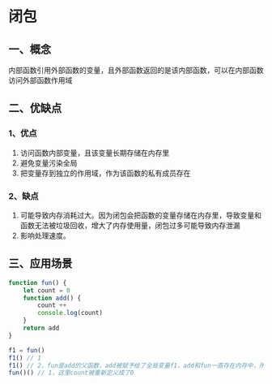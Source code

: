 # 闭包

## 一、概念

内部函数引用外部函数的变量，且外部函数返回的是该内部函数，可以在内部函数访问外部函数作用域

## 二、优缺点

### 1、优点

1. 访问函数内部变量，且该变量长期存储在内存里
2. 避免变量污染全局
3. 把变量存到独立的作用域，作为该函数的私有成员存在

### 2、缺点

1. 可能导致内存消耗过大。因为闭包会把函数的变量存储在内存里，导致变量和函数无法被垃圾回收，增大了内存使用量，闭包过多可能导致内存泄漏
2. 影响处理速度。

## 三、应用场景

```javascript
function fun() {
    let count = 0
    function add() {
        count ++
        console.log(count)
    }
    return add
}

f1 = fun()
f1() // 1
f1() // 2，fun是add的父函数，add被赋予给了全局变量f1，add和fun一直存在内存中，所以count一直存在
fun()() // 1，这里count被重新定义成了0
```

